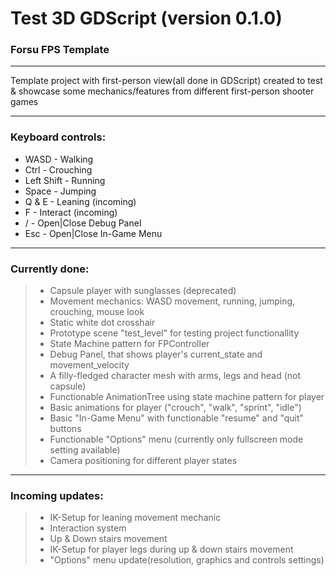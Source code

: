 # Test 3D GDScript (version 0.1.0)

### Forsu FPS Template
__________________________________________________
Template project with first-person view(all done in GDScript) created to test & showcase some mechanics/features from different first-person shooter games
__________________________________________________

### Keyboard controls:

* WASD - Walking
* Ctrl - Crouching
* Left Shift - Running
* Space - Jumping
* Q & E - Leaning (incoming)
* F - Interact (incoming)
* / - Open|Close Debug Panel
* Esc - Open|Close In-Game Menu

__________________________________________________

### Currently done:

> * Capsule player with sunglasses (deprecated)
> * Movement mechanics: WASD movement, running, jumping, crouching, mouse look
> * Static white dot crosshair
> * Prototype scene "test_level" for testing project functionallity
> * State Machine pattern for FPController
> * Debug Panel, that shows player's current_state and movement_velocity
> * A filly-fledged character mesh with arms, legs and head (not capsule)
> * Functionable AnimationTree using state machine pattern for player
> * Basic animations for player ("crouch", "walk", "sprint", "idle")
> * Basic "In-Game Menu" with functionable "resume" and "quit" buttons
> * Functionable "Options" menu (currently only fullscreen mode setting available)
> * Camera positioning for different player states
__________________________________________________

### Incoming updates:

> * IK-Setup for leaning movement mechanic
> * Interaction system
> * Up & Down stairs movement
> * IK-Setup for player legs during up & down stairs movement
> * "Options" menu update(resolution, graphics and controls settings)
